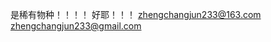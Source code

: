 是稀有物种！！！！
好耶！！！
zhengchangjun233@163.com
zhengchangjun233@gmail.com

<!---
Rare-Specie/Rare-Specie is a ✨ special ✨ repository because its `README.md` (this file) appears on your GitHub profile.
You can click the Preview link to take a look at your changes.
--->
